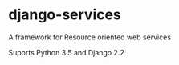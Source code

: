 django-services
===============

A framework for Resource oriented web services

Suports Python 3.5 and Django 2.2
